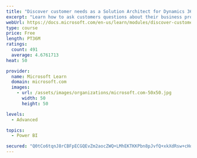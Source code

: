 ```yaml
---
title: "Discover customer needs as a Solution Architect for Dynamics 365 and Power Platform"
excerpt: "Learn how to ask customers questions about their business processes and feature requirements to create a viable solution."
webUrl: https://docs.microsoft.com/en-us/learn/modules/discover-customer-needs/
type: course
price: Free
length: PT36M
ratings:
  count: 491
  average: 4.6761713
heat: 50

provider:
  name: Microsoft Learn
  domain: microsoft.com
  images:
    - url: /assets/images/organizations/microsoft.com-50x50.jpg
      width: 50
      height: 50

levels:
  - Advanced

topics:
  - Power BI

secured: "Q0tCo6tqnJ8rCBFpECGQEvZm2aocZWQ+LMhEKTKKPbn8pJvfQ+xkXdRsw+cHoRK+vd25Ak3mqZqODoczXX+pRxSKIl74T0tHKhA3MYoGAe9ysbNYBK0+S2u+gmuQaTXZp0eQuvIjorrkj1O+F7uRdsoNF41cNfPsH3aMf2skmBNqD+05nbfayfQ4tDSzyY7Ii/EWO5pmDvhQEEDVsGFz/4yu8VM3m90/k6JS/Uygj9vti5D7RoyA8GIYHUgyE9SdyfqYCybNyf/DXgE1CYKd6CFH2v4QfetGCSLaczKulHJyEBwIcazYJXfgR0nohMeH8tPKbivoNWz8K8o6F7d4lIww0w9gWlUIUdOAbEoBmycQu7b69QommYD+qFhDO1G7RDpWdZqv7X2CWHppW1VSikh/yrKlKjf7KbYUMrLcs00=;QNWP74XMUkTL29ofilhD7g=="
---
```


